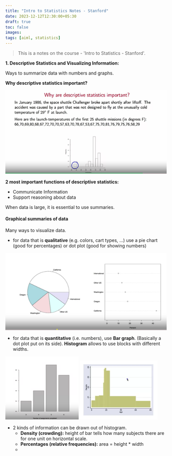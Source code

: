 ```yaml
---
title: "Intro to Statistics Notes - Stanford"
date: 2023-12-12T12:30:00+05:30
draft: true
toc: false
images:
tags: [aiml, statistics]
---   
```


> This is a notes on the course - 'Intro to Statistics - Stanford'.

**1. Descriptive Statistics and Visualizing Information:**

Ways to summarize data with numbers and graphs.

**Why descriptive statistics important?**

![image](/content/img/intro-to-statistics/why_descriptive_statistics.png)

**2 most important functions of descriptive statistics:**

- Communicate Information
- Support reasoning about data

When data is large, it is essential to use summaries.

#### Graphical summaries of data

Many ways to visualize data.

- for data that is **qualitative** (e.g. colors, cart types, ...) use a pie chart (good for percentages) or dot plot (good for showing numbers)

![piechart](/content/img/intro-to-statistics/piechart.png)

- for data that is **quantitative** (i.e. numbers), use **Bar graph**. (Basically a dot plot put on its side). **Histogram** allows to use blocks with different widths.

![barchart](/content/img/intro-to-statistics/barchart.png)  ![histogram](/content/img/intro-to-statistics/histogram.png)

- 2 kinds of information can be drawn out of histogram.
  - **Density (crowding):** height of bar tells how many subjects there are for one unit on horizontal scale. 
  - **Percentages (relative frequencies):** area = height * width
  - 
